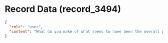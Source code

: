 # Record Data (record_3494)

```json
{
  "role": "user",
  "content": "What do you make of what seems to have been the overall pattern that led to donkey;s firing? Given the architect;s stupidity about removing data sources in pa, etc. \n"
}
```
